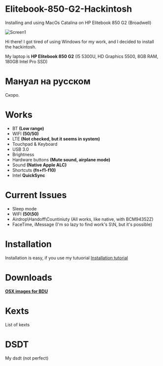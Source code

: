 # Elitebook-850-G2-Hackintosh
Installing and using MacOs Catalina on HP Elitebook 850 G2 (Broadwell)

![Screen1](https://i.imgur.com/5MixI3H.jpg)

Hi there!
I got tired of using Windows for my work, and I decided to install the hackintosh.

My laptop is **HP Elitebook 850 G2** (I5 5300U, HD Graphics 5500, 8GB RAM, 180GB Intel Pro SSD)

# Мануал на русском

Скоро.

# Works

- BT **(Low range)**
- WIFI **(50/50)**
- LTE **(Not checked, but it seems in system)**
- Touchpad & Keyboard
- USB 3.0
- Brightness
- Hardware buttons **(Mute sound, airplane mode)**
- Sound **(Native Apple ALC)**
- Shortcuts **(fn+f1-f10)**
- Intel **QuickSync**

# Current Issues

- Sleep mode
- WIFI **(50\50)**
- Airdrop\Handoff\Countiniuty (All works, like native, with BCM94352Z)
- FaceTime, iMessage (I'm so lazy to find work's S\N, but it's possible)

# Installation

Installation is easy, if you use my tutuorial
[Installation tutorial](https://github.com/nkngdev/Elitebook-850-G2-Hackintosh/blob/master/Installation.md)

# Downloads

**[OSX images for BDU](https://github.com/nkngdev/Elitebook-850-G2-Hackintosh/blob/master/OSX%20Images/%5Bmac-ru.net%5D.t1402.torrent)**

# Kexts

List of kexts

# DSDT

My dsdt (not perfect)
